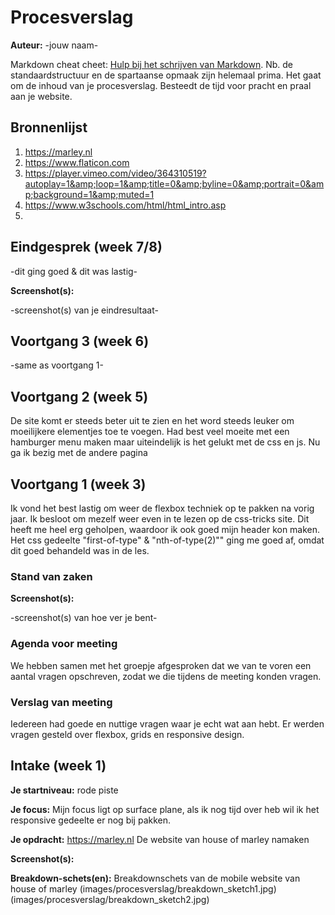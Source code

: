 # Procesverslag
**Auteur:** -jouw naam-

Markdown cheat cheet: [Hulp bij het schrijven van Markdown](https://github.com/adam-p/markdown-here/wiki/Markdown-Cheatsheet). Nb. de standaardstructuur en de spartaanse opmaak zijn helemaal prima. Het gaat om de inhoud van je procesverslag. Besteedt de tijd voor pracht en praal aan je website.



## Bronnenlijst
1. https://marley.nl
2. https://www.flaticon.com
3. https://player.vimeo.com/video/364310519?autoplay=1&amp;loop=1&amp;title=0&amp;byline=0&amp;portrait=0&amp;background=1&amp;muted=1
4. https://www.w3schools.com/html/html_intro.asp
5.



## Eindgesprek (week 7/8)

-dit ging goed & dit was lastig-

**Screenshot(s):**

-screenshot(s) van je eindresultaat-



## Voortgang 3 (week 6)

-same as voortgang 1-



## Voortgang 2 (week 5)

De site komt er steeds beter uit te zien en het word steeds leuker om moeilijkere elementjes toe te voegen. Had best veel moeite met een hamburger menu maken maar uiteindelijk is het gelukt met de css en js. Nu ga ik bezig met de andere pagina



## Voortgang 1 (week 3)

Ik vond het best lastig om weer de flexbox techniek op te pakken na vorig jaar. Ik besloot om mezelf weer even in te lezen op de css-tricks site. Dit heeft me heel erg geholpen, waardoor ik ook goed mijn header kon maken. Het css gedeelte "first-of-type" & "nth-of-type(2)"" ging me goed af, omdat dit goed behandeld was in de les.
### Stand van zaken



**Screenshot(s):**

-screenshot(s) van hoe ver je bent-

### Agenda voor meeting

We hebben samen met het groepje afgesproken dat we van te voren een aantal vragen opschreven, zodat we die tijdens de meeting konden vragen.

### Verslag van meeting

Iedereen had goede en nuttige vragen waar je echt wat aan hebt. Er werden vragen gesteld over flexbox, grids en responsive design.



## Intake (week 1)

**Je startniveau:** rode piste

**Je focus:** Mijn focus ligt op surface plane, als ik nog tijd over heb wil ik het responsive gedeelte er nog bij pakken.

**Je opdracht:**
https://marley.nl De website van house of marley namaken

**Screenshot(s):**


**Breakdown-schets(en):**
Breakdownschets van de mobile website van house of marley
(images/procesverslag/breakdown_sketch1.jpg)
(images/procesverslag/breakdown_sketch2.jpg)
